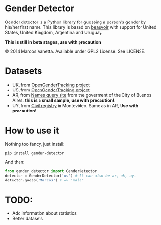 # Gender Detector

Gender detector is a Python library for guessing a person's gender by his/her first name. This library is based on [beauvoir](https://github.com/jeremybmerrill/beauvoir) with support for United States, United Kingdom,  Argentina and Uruguay.

**This is still in beta stages, use with precaution**

© 2014 Marcos Vanetta. Available under GPL2 License. See LICENSE.

# Datasets

* UK, from [OpenGenderTracking project](opengendertracking.github.com)
* US, from [OpenGenderTracking project](opengendertracking.github.com)
* AR, from [Names query site](http://www.buenosaires.gob.ar/areas/registrocivil/nombres/busqueda/buscador_nombres.php?menu_id=16082) from the goverment of the City of Buenos Aires. **this is a small sample, use with precaution!**.
* UY, from [Civil registry](https://catalogodatos.gub.uy/dataset/partidas-de-registro-civil-de-montevideo) in Montevideo. Same as in AR, **Use with precaution!**

# How to use it

Nothing too fancy, just install:

    pip install gender-detector

And then:

```python
from gender_detector import GenderDetector
detector = GenderDetector('us') # It can also be ar, uk, uy.
detector.guess('Marcos') # => 'male'
```

# TODO:

* Add information about statistics
* Better datasets
